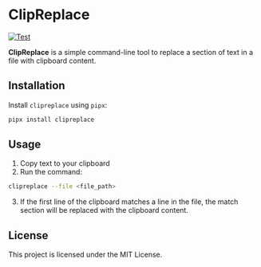 # ClipReplace
[![Test](https://github.com/l-lumin/clipreplace/actions/workflows/test.yml/badge.svg?branch=main)](https://github.com/l-lumin/clipreplace/actions/workflows/test.yml)

**ClipReplace** is a simple command-line tool to replace a section of text in a file with clipboard content.

## Installation

Install `clipreplace` using `pipx`:

```sh
pipx install clipreplace
```

## Usage

1. Copy text to your clipboard
2. Run the command:

```sh
clipreplace --file <file_path>
```

3. If the first line of the clipboard matches a line in the file, the match section will be replaced with the clipboard content.

## License

This project is licensed under the MIT License.
